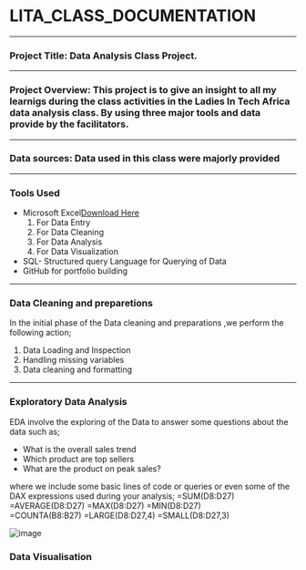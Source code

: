 # LITA_CLASS_DOCUMENTATION
---
### Project Title: Data Analysis Class Project.
---
### Project Overview: This project is to give an insight to all my learnigs during the class activities in the Ladies In Tech Africa data analysis class. By using three major tools and data provide by the facilitators.
---
### Data sources: Data used in this class were majorly provided 
---
### Tools Used
  - Microsoft Excel[Download Here](https://www.microsoft.com)
     1. For Data Entry
     2. For Data Cleaning
     3. For Data Analysis
     4. For Data Visualization
- SQL- Structured query Language for Querying of Data
- GitHub for portfolio building
---
### Data Cleaning and preparetions
In the initial phase of the Data cleaning and preparations ,we perform the following action;
1. Data Loading and Inspection
2. Handling missing variables 
3. Data cleaning and formatting
---
### Exploratory Data Analysis
EDA involve the exploring of the Data to answer some questions about the data such as;
- What is the overall sales trend
- Which product are top sellers
- What are the product on peak sales?
   
where we include some basic lines of code or queries or even some of the DAX expressions used during your analysis;
=SUM(D8:D27)	
=AVERAGE(D8:D27)
=MAX(D8:D27)
=MIN(D8:D27)	
=COUNTA(B8:B27)	
=LARGE(D8:D27,4)
=SMALL(D8:D27,3)	
			
![image](https://github.com/user-attachments/assets/489f94a1-f078-4eed-b0c4-18a0080d3fb5)

### Data Visualisation



   
         
        

